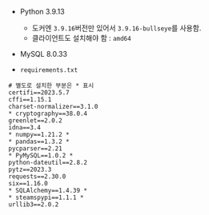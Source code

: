 - Python 3.9.13
	- 도커엔 `3.9.16`버전만 있어서 `3.9.16-bullseye`를 사용함.
	- 클라이언트도 설치해야 함 : `amd64`
- MySQL 8.0.33



- `requirements.txt`

```
# 별도로 설치한 부분은 * 표시
certifi==2023.5.7
cffi==1.15.1
charset-normalizer==3.1.0
* cryptography==38.0.4 
greenlet==2.0.2
idna==3.4 
* numpy==1.21.2 * 
* pandas==1.3.2 * 
pycparser==2.21
* PyMySQL==1.0.2 * 
python-dateutil==2.8.2
pytz==2023.3
requests==2.30.0 
six==1.16.0
* SQLAlchemy==1.4.39 * 
* steamspypi==1.1.1 * 
urllib3==2.0.2
```
